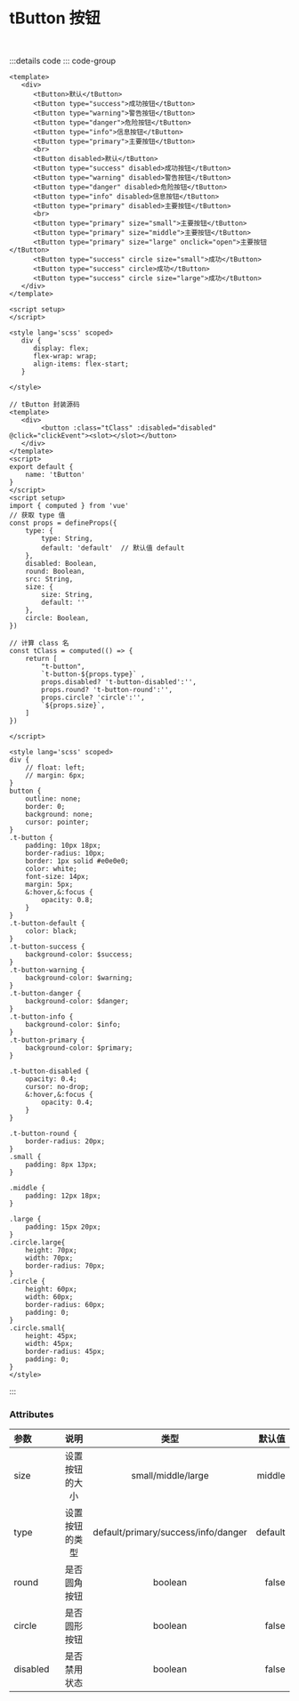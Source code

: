 <script setup>
   import buttonDemo from '../components/buttonDemo.vue';
</script>

# tButton 按钮
<br/>

<buttonDemo></buttonDemo>

:::details code
::: code-group

```vue [buttonDemo.vue]
<template>
   <div>
      <tButton>默认</tButton>
      <tButton type="success">成功按钮</tButton>
      <tButton type="warning">警告按钮</tButton>
      <tButton type="danger">危险按钮</tButton>
      <tButton type="info">信息按钮</tButton>
      <tButton type="primary">主要按钮</tButton>
      <br>
      <tButton disabled>默认</tButton>
      <tButton type="success" disabled>成功按钮</tButton>
      <tButton type="warning" disabled>警告按钮</tButton>
      <tButton type="danger" disabled>危险按钮</tButton>
      <tButton type="info" disabled>信息按钮</tButton>
      <tButton type="primary" disabled>主要按钮</tButton>
      <br>
      <tButton type="primary" size="small">主要按钮</tButton>
      <tButton type="primary" size="middle">主要按钮</tButton>
      <tButton type="primary" size="large" onclick="open">主要按钮</tButton>
      <tButton type="success" circle size="small">成功</tButton>
      <tButton type="success" circle>成功</tButton>
      <tButton type="success" circle size="large">成功</tButton>
   </div>
</template>

<script setup>
</script>

<style lang='scss' scoped>
   div {
      display: flex;
      flex-wrap: wrap;
      align-items: flex-start;
   }
   
</style>
```

```vue [tButton.vue]
// tButton 封装源码
<template>
   <div>
        <button :class="tClass" :disabled="disabled" @click="clickEvent"><slot></slot></button>
   </div>
</template>
<script>
export default {
    name: 'tButton'
}
</script>
<script setup>
import { computed } from 'vue'
// 获取 type 值
const props = defineProps({
    type: {
        type: String,
        default: 'default'  // 默认值 default
    },
    disabled: Boolean,
    round: Boolean,
    src: String,
    size: {
        size: String,
        default: ''
    },
    circle: Boolean,
})

// 计算 class 名
const tClass = computed(() => {
    return [
        "t-button",
        `t-button-${props.type}` ,
        props.disabled? 't-button-disabled':'',
        props.round? 't-button-round':'',
        props.circle? 'circle':'',
        `${props.size}`,
    ]
})

</script>

<style lang='scss' scoped>
div {
    // float: left;
    // margin: 6px;
}
button {
    outline: none;
    border: 0;
    background: none;
    cursor: pointer;
}
.t-button {
    padding: 10px 18px;
    border-radius: 10px;
    border: 1px solid #e0e0e0;
    color: white;
    font-size: 14px;
    margin: 5px;
    &:hover,&:focus {
        opacity: 0.8;
    }
}
.t-button-default {
    color: black;
}
.t-button-success {
    background-color: $success;
}
.t-button-warning {
    background-color: $warning;
}
.t-button-danger {
    background-color: $danger;
}
.t-button-info {
    background-color: $info;
}
.t-button-primary {
    background-color: $primary;
}

.t-button-disabled {
    opacity: 0.4;
    cursor: no-drop;
    &:hover,&:focus {
        opacity: 0.4;
    }
}

.t-button-round {
    border-radius: 20px;
}
.small {
    padding: 8px 13px;
}

.middle {
    padding: 12px 18px;
}

.large {
    padding: 15px 20px;
}
.circle.large{
    height: 70px;
    width: 70px;
    border-radius: 70px;
}
.circle {
    height: 60px;
    width: 60px;
    border-radius: 60px;
    padding: 0;
}
.circle.small{
    height: 45px;
    width: 45px;
    border-radius: 45px;
    padding: 0;
}
</style>
```
:::

### Attributes
|  参数  |    说明    |  类型    |  默认值 |
| :----- | :--------: | :------: | ----: |
|  size  |       设置按钮的大小      | small/middle/large | middle |  
|  type  |   设置按钮的类型    |   default/primary/success/info/danger | default |
| round  | 是否圆角按钮 | boolean | false |
| circle  | 是否圆形按钮 | boolean | false |
| disabled | 是否禁用状态 | boolean | false |


<style>
table th:first-of-type {
    width: 4cm;
}
table th:nth-of-type(2) {
    width: 150pt;
}
table th:nth-of-type(3) {
    width: 8em;
}
</style>